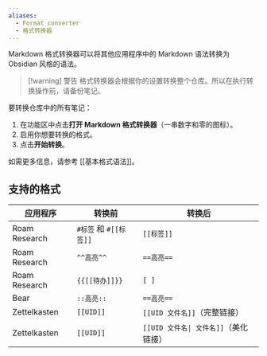 ```yaml
---
aliases:
  - Format converter
  - 格式转换器
---
```


Markdown 格式转换器可以将其他应用程序中的 Markdown 语法转换为 Obsidian 风格的语法。

> [!warning] 警告
> 格式转换器会根据你的设置转换整个仓库。所以在执行转换操作前，请备份笔记。

要转换仓库中的所有笔记：

1. 在功能区中点击**打开 Markdown 格式转换器**（一串数字和零的图标）。
2. 启用你想要转换的格式。
3. 点击**开始转换**。

如需更多信息，请参考 [[基本格式语法]]。

## 支持的格式

| 应用程序          | 转换前               | 转换后                                         |
| ------------- | ----------------- | ------------------------------------------- |
| Roam Research | `#标签` 和 `#[[标签]]` | `[[标签]]`                                    |
| Roam Research | `^^高亮^^`          | `==高亮==`                                    |
| Roam Research | `{{[[待办]]}}`      | `[ ]`                                       |
| Bear          | `::高亮::`          | `==高亮==`                                    |
| Zettelkasten  | `[[UID]]`         | `[[UID 文件名]]`（完整链接）                         |
| Zettelkasten  | `[[UID]]`         | <code>\[\[UID 文件名&#124; 文件名\]\]</code>（美化链接） |

